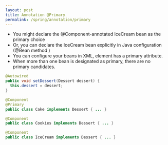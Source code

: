 ```yaml
---
layout: post
title: Annotation @Primary
permalink: /spring/annotation/primary
---
```


-	You might declare the @Component-annotated IceCream bean as the primary choice
-	Or, you can declare the IceCream bean explicitly in Java configuration (@Bean method )
-	You can configure your beans in XML, <bean> element has a primary attribute.
- When more than one bean is designated as primary, there are no primary candidates.


```java
@Autowired
public void setDessert(Dessert dessert) {
  this.dessert = dessert;
}
```
```java
@Component 
@Primary
public class Cake implements Dessert { ... }

@Component 
public class Cookies implements Dessert { ... }

@Component 
public class IceCream implements Dessert { ... }
```